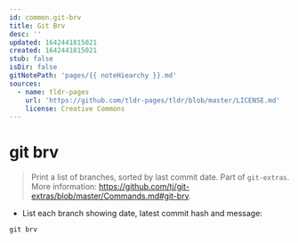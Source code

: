 ```yaml
---
id: common.git-brv
title: Git Brv
desc: ''
updated: 1642441815021
created: 1642441815021
stub: false
isDir: false
gitNotePath: 'pages/{{ noteHiearchy }}.md'
sources:
  - name: tldr-pages
    url: 'https://github.com/tldr-pages/tldr/blob/master/LICENSE.md'
    license: Creative Commons
---
```

# git brv

> Print a list of branches, sorted by last commit date.
> Part of `git-extras`.
> More information: <https://github.com/tj/git-extras/blob/master/Commands.md#git-brv>.

- List each branch showing date, latest commit hash and message:

`git brv`

